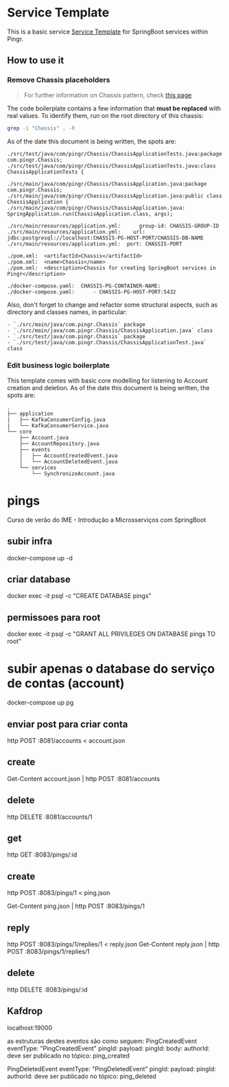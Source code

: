 # Service Template

This is a basic service [Service Template][template] for SpringBoot services within Pingr.

## How to use it

### Remove Chassis placeholders

> For further information on Chassis pattern, check [this page][chassis]

The code boilerplate contains a few information that **must be replaced** with real values. To identify them, run on the root directory of this chassis:

```sh
grep -i "Chassis" . -R
```

As of the date this document is being written, the spots are:

```plain
./src/test/java/com/pingr/Chassis/ChassisApplicationTests.java:package com.pingr.Chassis;
./src/test/java/com/pingr/Chassis/ChassisApplicationTests.java:class ChassisApplicationTests {

./src/main/java/com/pingr/Chassis/ChassisApplication.java:package com.pingr.Chassis;
./src/main/java/com/pingr/Chassis/ChassisApplication.java:public class ChassisApplication {
./src/main/java/com/pingr/Chassis/ChassisApplication.java:		SpringApplication.run(ChassisApplication.class, args);

./src/main/resources/application.yml:      group-id: CHASSIS-GROUP-ID
./src/main/resources/application.yml:    url: jdbc:postgresql://localhost:CHASSIS-PG-HOST-PORT/CHASSIS-DB-NAME
./src/main/resources/application.yml:  port: CHASSIS-PORT

./pom.xml:	<artifactId>Chassis</artifactId>
./pom.xml:	<name>Chassis</name>
./pom.xml:	<description>Chassis for creating SpringBoot services in Pingr</description>

./docker-compose.yaml:  CHASSIS-PG-CONTAINER-NAME:
./docker-compose.yaml:      - CHASSIS-PG-HOST-PORT:5432
```

Also, don't forget to change and refactor some structural aspects, such as directory and classes names, in particular:

```plain
- `./src/main/java/com.pingr.Chassis` package
- `./src/main/java/com.pingr.Chassis/ChassisApplication.java` class
- `./src/test/java/com.pingr.Chassis` package
- `./src/test/java/com.pingr.Chassis/ChassisApplicationTest.java` class
```

### Edit business logic boilerplate

This template comes with basic core modelling for listening to Account creation and deletion.
As of the date this document is being written, the spots are:

```plain
.
├── application
|   ├── KafkaConsumerConfig.java
|   └── KafkaConsumerService.java
└── core
    ├── Account.java
    ├── AccountRepository.java
    ├── events
    │   ├── AccountCreatedEvent.java
    │   └── AccountDeletedEvent.java
    └── services
        └── SynchronizeAccount.java
```



[chassis]: https://microservices.io/patterns/microservice-chassis.html
[template]: https://microservices.io/patterns/service-template.html









# pings
Curso de verão do IME - Introdução a Microsserviços com SpringBoot

## subir infra
docker-compose up -d

## criar database
docker exec -it  <ID> psql -c "CREATE DATABASE pings"

## permissoes para root
docker exec -it  <ID> psql -c "GRANT ALL PRIVILEGES ON DATABASE pings TO root"

# subir apenas o database do serviço de contas (account)
docker-compose up pg 

## enviar post para criar conta
http POST :8081/accounts < account.json

## create
Get-Content account.json | http POST :8081/accounts

## delete
http DELETE :8081/accounts/1



## get
http GET :8083/pings/:id

## create
http POST :8083/pings/1 < ping.json

Get-Content ping.json | http POST :8083/pings/1

## reply
http POST :8083/pings/1/replies/1 < reply.json
Get-Content reply.json | http POST :8083/pings/1/replies/1

## delete
http DELETE :8083/pings/:id



## Kafdrop
localhost:19000




as estruturas destes eventos são como seguem:
PingCreatedEvent
eventType: "PingCreatedEvent"
pingId: <Long>
payload:
	pingId: <Long>
	body: <String>
	authorId: <Long>
deve ser publicado no tópico: ping_created

PingDeletedEvent
eventType: "PingDeletedEvent"
pingId: <Long>
payload:
	pingId: <Long>
	authorId: <Long>
deve ser publicado no tópico: ping_deleted